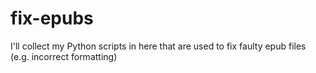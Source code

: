 # fix-epubs
I'll collect my Python scripts in here that are used to fix faulty epub files (e.g. incorrect formatting)
